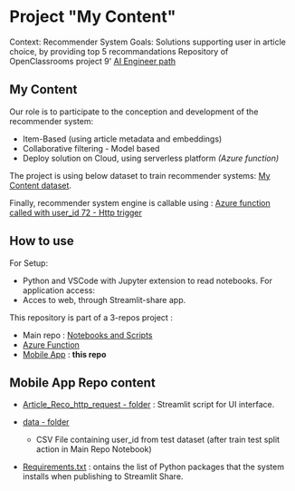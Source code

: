 # Project "My Content"

Context: Recommender System
Goals: Solutions supporting user in article choice, by providing top 5 recommandations
Repository of OpenClassrooms project 9' [AI Engineer path](https://openclassrooms.com/fr/paths/188)

## My Content

Our role is to participate to the conception and development of the recommender system:
 - Item-Based (using article metadata and embeddings)
 - Collaborative filtering - Model based
 - Deploy solution on Cloud, using serverless platform *(Azure function)*

The project is using below dataset to train recommender systems: [My Content dataset](https://www.kaggle.com/gspmoreira/news-portal-user-interactions-by-globocom#clicks_sample.csv).

Finally, recommender system engine is callable using : [Azure function called with user_id 72 - Http trigger](https://iap9openclassrooms.azurewebsites.net/api/article_reco_http_request?user_id=72)

## How to use
For Setup:
- Python and VSCode with Jupyter extension to read notebooks.
For application access:
- Acces to web, through Streamlit-share app.

This repository is part of a 3-repos project :
- Main repo : [Notebooks and Scripts](https://github.com/blanchonnicolas/IA_Project9_Openclassrooms_IA_SystemeRecommandation) 
- [Azure Function](https://github.com/blanchonnicolas/IA_Project9_Openclassrooms_IA_SystemeRecommandation/tree/main/azure_function "Azure Function")
- [Mobile App](https://github.com/blanchonnicolas/IA_Project9_Openclassrooms_IA_SystemeRecommandation/tree/main/streamlit "Mobile App") : **this repo**


## Mobile App Repo content
-   [Article_Reco_http_request - folder](https://github.com/blanchonnicolas/IA_Project9_Openclassrooms_IA_SystemeRecommandation/tree/main/streamlit/P9_01_streamlit.py) : Streamlit script for UI interface.

-   [data - folder](https://github.com/blanchonnicolas/IA_Project9_Openclassrooms_IA_SystemeRecommandation/tree/main/streamlit/data)
     - CSV File containing user_id from test dataset (after train test split action in Main Repo Notebook)

-   [Requirements.txt](https://github.com/blanchonnicolas/IA_Project9_Openclassrooms_IA_SystemeRecommandation/blob/main/streamlit/requirements.txt) : ontains the list of Python packages that the system installs when publishing to Streamlit Share.

